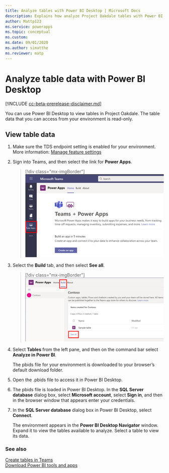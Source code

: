 ```yaml
---
title: Analyze tables with Power BI Desktop | Microsoft Docs
description: Explains how analyze Project Oakdale tables with Power BI Desktop.
author: Mattp123
ms.service: powerapps
ms.topic: conceptual
ms.custom: 
ms.date: 09/01/2020
ms.author: simatthe
ms.reviewer: matp
---
```


# Analyze table data with Power BI Desktop

[!INCLUDE [cc-beta-prerelease-disclaimer.md](../includes/cc-beta-prerelease-disclaimer.md)]

You can use Power BI Desktop to view tables in Project Oakdale. The table data that you can access from your environment is read-only.

## View table data

1. Make sure the TDS endpoint setting is enabled for your environment. More information: [Manage feature settings](/power-platform/admin/settings-features)

1. Sign into Teams, and then select the link for **Power Apps**.
   > [!div class="mx-imgBorder"] 
   > ![Sign into Power Apps](media/create-table1.png)

1. Select the **Build** tab, and then select **See all**.
   > [!div class="mx-imgBorder"] 
   > ![The Build tab](media/create-table2.png)

1. Select **Tables** from the left pane, and then on the command bar select **Analyze in Power BI**.

   The pbids file for your environment is downloaded to your browser’s default download folder.

1. Open the .pbids file to access it in Power BI Desktop.

1. The pbids file is loaded in Power BI Desktop. In the **SQL Server database** dialog box, select **Microsoft account**, select **Sign in**, and then in the browser window that appears enter your credentials.

1. In the **SQL Server database** dialog box in Power BI Desktop, select **Connect**.

   The environment appears in the **Power BI Desktop Navigator** window. Expand it to view the tables available to analyze. Select a table to view its data.

### See also
[Create tables in Teams](create-table.md) <br />
[Download Power BI tools and apps](https://powerbi.microsoft.com/downloads/)
